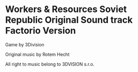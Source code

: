 # Workers & Resources Soviet Republic Original Sound track Factorio Version

Game by 3Division

Original music by Rotem Hecht

All right to music belong to 3DVISION s.r.o.
